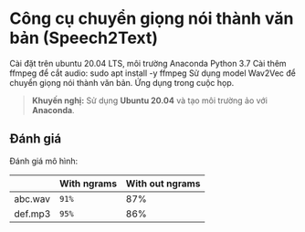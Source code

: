 # Công cụ chuyển giọng nói thành văn bản (Speech2Text)

Cài đặt trên ubuntu 20.04 LTS, môi trường Anaconda Python 3.7
Cài thêm ffmpeg để cắt audio: sudo apt install -y ffmpeg
Sử dụng model Wav2Vec để chuyển giọng nói thành văn bản. Ứng dụng trong cuộc họp.

> **Khuyến nghị:** Sử dụng  **Ubuntu 20.04** và tạo môi trường ảo với **Anaconda**.


## Đánh giá

Đánh giá mô hình:

|                |With  ngrams                   |With out ngrams              |
|----------------|-------------------------------|-----------------------------|
|abc.wav         |`91%`				             |87%                          |
|def.mp3         |`95%`            				 |86%				           |

